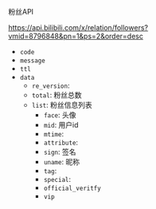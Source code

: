 粉丝API

<https://api.bilibili.com/x/relation/followers?vmid=8796848&pn=1&ps=2&order=desc>

- `code`
- `message`
- `ttl`
- `data`
  - `re_version`: 
  - `total`: 粉丝总数
  - `list`: 粉丝信息列表
    - `face`: 头像
    - `mid`: 用户id
    - `mtime`: 
    - `attribute`:
    - `sign`: 签名
    - `uname`: 昵称
    - `tag`:
    - `special`:
    - `official_veritfy`
    - `vip`
